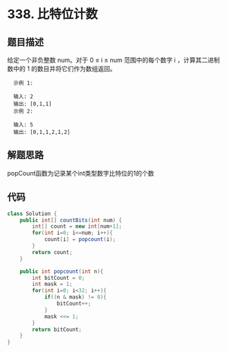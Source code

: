 # 338. 比特位计数

## 题目描述
给定一个非负整数 num。对于 0 ≤ i ≤ num 范围中的每个数字 i ，计算其二进制数中的 1 的数目并将它们作为数组返回。

      示例 1:

      输入: 2
      输出: [0,1,1]
      示例 2:

      输入: 5
      输出: [0,1,1,2,1,2]


## 解题思路
popCount函数为记录某个int类型数字比特位的1的个数


## 代码
```java
class Solution {
    public int[] countBits(int num) {
        int[] count = new int[num+1];
        for(int i=0; i<=num; i++){
            count[i] = popcount(i);
        }
        return count;
    }

    public int popcount(int n){
        int bitCount = 0;
        int mask = 1;
        for(int i=0; i<32; i++){
            if((n & mask) != 0){
                bitCount++;
            }
            mask <<= 1;
        }
        return bitCount;
    }
}
```
